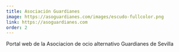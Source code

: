 ```yaml
---
title: Asociación Guardianes
image: https://asoguardianes.com/images/escudo-fullcolor.png
link: https://asoguardianes.com
order: 2
---
```


Portal web de la Asociacion de ocio alternativo Guardianes de Sevilla